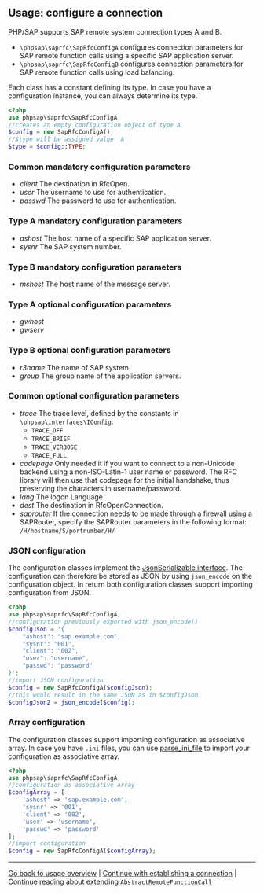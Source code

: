 ## Usage: configure a connection

PHP/SAP supports SAP remote system connection types A and B.

* `\phpsap\saprfc\SapRfcConfigA` configures connection parameters for SAP
  remote function calls using a specific SAP application server.
* `\phpsap\saprfc\SapRfcConfigB` configures connection parameters for SAP
  remote function calls using load balancing.

Each class has a constant defining its type. In case you have a configuration
 instance, you can always determine its type.

```php
<?php
use phpsap\saprfc\SapRfcConfigA;
//creates an empty configuration object of type A
$config = new SapRfcConfigA();
//$type will be assigned value 'A'
$type = $config::TYPE;
```

### Common mandatory configuration parameters

* _client_ The destination in RfcOpen.
* _user_ The username to use for authentication.
* _passwd_ The password to use for authentication.

### Type A mandatory configuration parameters

* _ashost_ The host name of a specific SAP application server.
* _sysnr_ The SAP system number.

### Type B mandatory configuration parameters

* _mshost_ The host name of the message server.

### Type A optional configuration parameters

* _gwhost_
* _gwserv_

### Type B optional configuration parameters

* _r3name_ The name of SAP system.
* _group_ The group name of the application servers.

### Common optional configuration parameters

* _trace_ The trace level, defined by the constants in
  `\phpsap\interfaces\IConfig`:
    - `TRACE_OFF`
    - `TRACE_BRIEF`
    - `TRACE_VERBOSE`
    - `TRACE_FULL`
* _codepage_ Only needed it if you want to connect to a non-Unicode backend
  using a non-ISO-Latin-1 user name or password. The RFC library will then use
  that codepage for the initial handshake, thus preserving the characters in
  username/password.
* _lang_ The logon Language.
* _dest_ The destination in RfcOpenConnection.
* _saprouter_ If the connection needs to be made through a firewall using a
  SAPRouter, specify the SAPRouter parameters in the following format:
  `/H/hostname/S/portnumber/H/`

### JSON configuration

The configuration classes implement the
 [JsonSerializable interface][jsonserializable]. The configuration can
 therefore be stored as JSON by using `json_encode` on the configuration
 object. In return both configuration classes support importing configuration
 from JSON.

```php
<?php
use phpsap\saprfc\SapRfcConfigA;
//configuration previously exported with json_encode()
$configJson = '{
    "ashost": "sap.example.com",
    "sysnr": "001",
    "client": "002",
    "user": "username",
    "passwd": "password"
}';
//import JSON configuration
$config = new SapRfcConfigA($configJson);
//this would result in the same JSON as in $configJson
$configJson2 = json_encode($config);
```

### Array configuration

The configuration classes support importing configuration as associative array.
 In case you have `.ini` files, you can use [parse_ini_file][parse_ini_file] to
 import your configuration as associative array.

```php
<?php
use phpsap\saprfc\SapRfcConfigA;
//configuration as associative array
$configArray = [
    'ashost' => 'sap.example.com',
    'sysnr' => '001',
    'client' => '002',
    'user' => 'username',
    'passwd' => 'password'
];
//import configuration
$config = new SapRfcConfigA($configArray);
```

---

[Go back to usage overview](usage)
 | [Continue with establishing a connection](saprfc-connection)
 | [Continue reading about extending `AbstractRemoteFunctionCall`](abstract-rfc)

[jsonserializable]: http://php.net/manual/en/class.jsonserializable.php
[parse_ini_file]: http://php.net/manual/de/function.parse-ini-file.php
